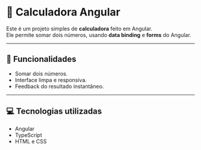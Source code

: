 # 🧮 Calculadora Angular

Este é um projeto simples de **calculadora** feito em Angular.  
Ele permite somar dois números, usando **data binding** e **forms** do Angular.

---

## 🚀 Funcionalidades

- Somar dois números.
- Interface limpa e responsiva.
- Feedback do resultado instantâneo.

---

## 💻 Tecnologias utilizadas

- Angular
- TypeScript
- HTML e CSS
